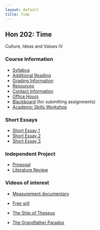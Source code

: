 ```yaml
---
layout: default
title: Time
---
```


## Hon 202: Time

Culture, Ideas and Values IV

### Course Information
+ [Syllabus](Syllabus.pdf)
+ [Additional Reading](Readings/)
+ [Grading Information](/Teaching/Grading/)
+ [Resources](/Teaching/Resources/)
+ [Contact Information](/Contact)
+ [Office Hours](/Contact/Office)
+ [Blackboard](http://blackboard.njcu.edu) (for submitting assignments)
+ [Academic Skills Workshop](http://www.njcu.edu/counselingcenter/academic-skills-workshops/)



### Short Essays

+ [Short Essay 1](Assignments/Short1) 
+ [Short Essay 2](Assignments/Short2)
+ [Short Essay 3](Assignments/Short3)




### Independent Project

+ [Proposal](Assignments/Project/Proposal)
+ [Literature Review](Assignments/Project/Literature)



### Videos of interest

+ [Measurement documentary](https://www.youtube.com/watch?v=g81opjVDAaA)


+ [Free will](https://www.youtube.com/watch?v=iSfXdNIolQA)

+ [The Ship of Theseus](https://www.youtube.com/watch?v=dYAoiLhOuao)

+ [The Grandfather Paradox](https://www.youtube.com/watch?v=M8oITAoaCr4)